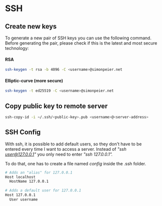 # SSH

## Create new keys

To generate a new pair of SSH keys you can use the following command. Before generating the pair, please check if this is the latest and most secure technology:

#### RSA

```bash
ssh-keygen -t rsa -b 4096 -C <username>@simonpeier.net
```

#### Elliptic-curve (more secure)

```bash
ssh-keygen -t ed25519 -C <username>@simonpeier.net
```



## Copy public key to remote server

```bash
ssh-copy-id -i ~/.ssh/<public-key>.pub <username>@<server-address>
```

## SSH Config

With ssh, it is possible to add default users, so they don't have to be entered every time I want to access a server. Instead of *"ssh user@127.0.0.1"* you only need to enter *"ssh 127.0.0.1".*

To do that, one has to create a file named *config* inside the .ssh folder.

```bash
# Adds an "alias" for 127.0.0.1
Host localhost
  HostName 127.0.0.1
  
# Adds a default user for 127.0.0.1
Host 127.0.0.1
  User username
```

